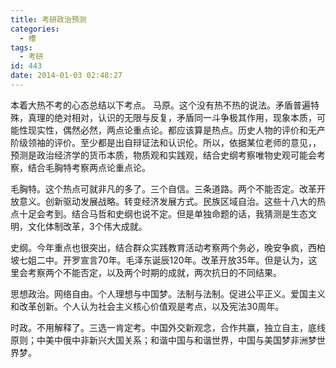 ```yaml
---
title: 考研政治预测
categories:
  - 槽
tags:
  - 考研
id: 443
date: 2014-01-03 02:48:27
---
```


本着大热不考的心态总结以下考点。
马原。这个没有热不热的说法。矛盾普遍特殊，真理的绝对相对，认识的无限与反复，矛盾同一斗争极其作用，现象本质，可能性现实性，偶然必然，两点论重点论。都应该算是热点。历史人物的评价和无产阶级领袖的评价。至少都是出自辩证法和认识伦。所以，依据某位老师的意见，，预测是政治经济学的货币本质，物质观和实践观，结合史纲考察唯物史观可能会考察，结合毛胸特考察两点论重点论。

毛胸特。这个热点可就非凡的多了。三个自信。三条道路。两个不能否定。改革开放意义。创新驱动发展战略。转变经济发展方式。民族区域自治。这些十八大的热点十足会考到。结合马哲和史纲也说不定。但是单独命题的话，我猜测是生态文明，文化体制改革，3个伟大成就。

史纲。今年重点也很突出，结合群众实践教育活动考察两个务必，晚安争疯，西柏坡七姐二中。开罗宣言70年。毛泽东诞辰120年。改革开放35年。但是认为，这里会考察两个不能否定，以及两个时期的成就，两次抗日的不同结果。

思想政治。网络自由。个人理想与中国梦。法制与法制。促进公平正义。爱国主义和改革创新。个人认为社会主义核心价值观是考点，以及宪法30周年。

时政。不用解释了。三选一肯定考。中国外交新观念，合作共赢，独立自主，底线原则；中美中俄中非新兴大国关系；和谐中国与和谐世界，中国与美国梦非洲梦世界梦。